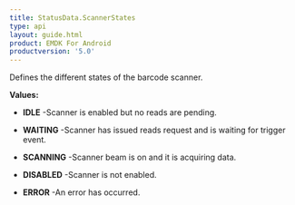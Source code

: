 ```yaml
---
title: StatusData.ScannerStates
type: api
layout: guide.html
product: EMDK For Android
productversion: '5.0'
---
```



Defines the different states of the barcode scanner.

**Values:**

* **IDLE** -Scanner is enabled but no reads are pending.

* **WAITING** -Scanner has issued reads request and is waiting for trigger event.

* **SCANNING** -Scanner beam is on and it is acquiring data.

* **DISABLED** -Scanner is not enabled.

* **ERROR** -An error has occurred.





